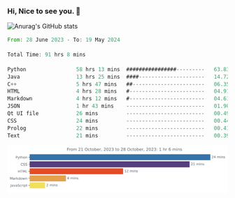 ### Hi, Nice to see you. 👋

<!--
**EtherFin/EtherFin** is a ✨ _special_ ✨ repository because its `README.md` (this file) appears on your GitHub profile.

Here are some ideas to get you started:

- 🔭 I’m currently working on ...
- 🌱 I’m currently learning ...
- 👯 I’m looking to collaborate on ...
- 🤔 I’m looking for help with ...
- 💬 Ask me about ...
- 📫 How to reach me: ...
- 😄 Pronouns: ...
- ⚡ Fun fact: ...
-->


![Anurag's GitHub stats](https://github-readme-stats.vercel.app/api?username=EtherFin&bg_color=30,e96443,e97f43,e99943,e9b443,e9ce43,e9e843,d3e943,bee943,a9e943,94e943&title_color=fff&text_color=000&show_icons=true&icon_color=000)


<!--START_SECTION:waka-->

```rust
From: 28 June 2023 - To: 19 May 2024

Total Time: 91 hrs 8 mins

Python                58 hrs 13 mins  ################---------   63.83 %
Java                  13 hrs 25 mins  ####---------------------   14.72 %
C++                   5 hrs 47 mins   ##-----------------------   06.35 %
HTML                  4 hrs 28 mins   #------------------------   04.91 %
Markdown              4 hrs 12 mins   #------------------------   04.61 %
JSON                  1 hr 43 mins    -------------------------   01.90 %
Qt UI file            26 mins         -------------------------   00.49 %
CSS                   24 mins         -------------------------   00.44 %
Prolog                22 mins         -------------------------   00.41 %
Text                  21 mins         -------------------------   00.39 %
```

<!--END_SECTION:waka-->

<img
  src="https://github.com/EtherFin/EtherFin/blob/master/images/stat.svg"
  alt="Work Dashboard"
/>

